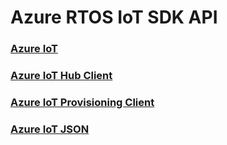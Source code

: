 # Azure RTOS IoT SDK API

###  [Azure IoT](./azure_rtos_iot.md)    
###  [Azure IoT Hub Client](./azure_rtos_iot_hub_client.md)
###  [Azure IoT Provisioning Client](./azure_rtos_iot_provisioning_client.md)
###  [Azure IoT JSON](./azure_rtos_iot_json.md)